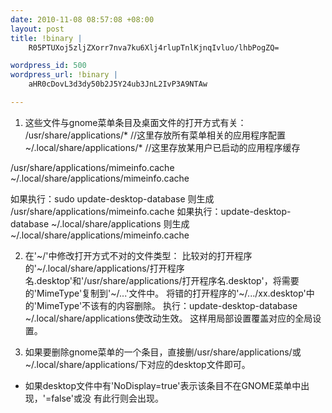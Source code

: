 ```yaml
--- 
date: 2010-11-08 08:57:08 +08:00
layout: post
title: !binary |
    R05PTUXoj5zljZXorr7nva7ku6Xlj4rlupTnlKjnqIvluo/lhbPogZQ=

wordpress_id: 500
wordpress_url: !binary |
    aHR0cDovL3d3dy50b2J5Y24ub3JnL2IvP3A9NTAw

---
```

1. 这些文件与gnome菜单条目及桌面文件的打开方式有关：
/usr/share/applications/*   //这里存放所有菜单相关的应用程序配置
~/.local/share/applications/*   //这里存放某用户已启动的应用程序缓存

/usr/share/applications/mimeinfo.cache
~/.local/share/applications/mimeinfo.cache

如果执行：sudo update-desktop-database
则生成 /usr/share/applications/mimeinfo.cache
如果执行：update-desktop-database ~/.local/share/applications
则生成 ~/.local/share/applications/mimeinfo.cache

2. 在'~/'中修改打开方式不对的文件类型：
比较对的打开程序的'~/.local/share/applications/打开程序名.desktop'和'/usr/share/applications/打开程序名.desktop'，将需要的'MimeType'复制到'~/...'文件中。
将错的打开程序的'~/.../xx.desktop'中的'MimeType'不该有的内容删除。
执行：update-desktop-database ~/.local/share/applications使改动生效。
这样用局部设置覆盖对应的全局设置。

3. 如果要删除gnome菜单的一个条目，直接删/usr/share/applications/或~/.local/share/applications/下对应的desktop文件即可。
* 如果desktop文件中有'NoDisplay=true'表示该条目不在GNOME菜单中出现，'=false'或没
有此行则会出现。
